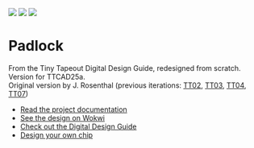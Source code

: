 ![](../../workflows/gds/badge.svg) ![](../../workflows/docs/badge.svg) ![](../../workflows/wokwi_test/badge.svg)

# Padlock

From the Tiny Tapeout Digital Design Guide, redesigned from scratch. Version for TTCAD25a.<br>
Original version by J. Rosenthal
(previous iterations: [TT02](https://tinytapeout.com/runs/tt02/163/), [TT03](https://tinytapeout.com/runs/tt03/084), [TT04](https://tinytapeout.com/runs/tt03/087), [TT07](https://tinytapeout.com/runs/tt07/905))

- [Read the project documentation](docs/info.md)
- [See the design on Wokwi](https://wokwi.com/projects/397142450561071105)
- [Check out the Digital Design Guide](https://tinytapeout.com/digital_design/design_padlock/)
- [Design your own chip](https://tinytapeout.com/)
